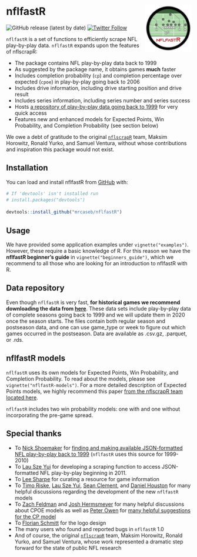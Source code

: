 
<!-- README.md is generated from README.Rmd. Please edit that file -->

# **nflfastR** <img src="man/figures/logo.png" align="right" width="25%" />

<!-- badges: start -->

![GitHub release (latest by
date)](https://img.shields.io/github/v/release/mrcaseb/nflfastR?label=latest%20release)
[![Twitter
Follow](https://img.shields.io/twitter/follow/nflfastR.svg?style=social)](https://twitter.com/nflfastR)
<!-- badges: end -->

`nflfastR` is a set of functions to efficiently scrape NFL play-by-play
data. `nflfastR` expands upon the features of nflscrapR:

  - The package contains NFL play-by-play data back to 1999
  - As suggested by the package name, it obtains games **much** faster
  - Includes completion probability (`cp`) and completion percentage
    over expected (`cpoe`) in play-by-play going back to 2006
  - Includes drive information, including drive starting position and
    drive result
  - Includes series information, including series number and series
    success
  - Hosts [a repository of play-by-play data going back
    to 1999](https://github.com/guga31bb/nflfastR-data) for very quick
    access
  - Features new and enhanced models for Expected Points, Win
    Probability, and Completion Probability (see section below)

We owe a debt of gratitude to the original
[`nflscrapR`](https://github.com/maksimhorowitz/nflscrapR) team, Maksim
Horowitz, Ronald Yurko, and Samuel Ventura, without whose contributions
and inspiration this package would not exist.

## Installation

You can load and install nflfastR from
[GitHub](https://github.com/mrcaseb/nflfastR/) with:

``` r
# If 'devtools' isn't installed run
# install.packages("devtools")

devtools::install_github("mrcaseb/nflfastR")
```

## Usage

We have provided some application examples under `vignette("examples")`.
However, these require a basic knowledge of R. For this reason we have
the **nflfastR beginner’s guide** in `vignette("beginners_guide")`,
which we recommend to all those who are looking for an introduction to
nflfastR with R.

## Data repository

Even though `nflfastR` is very fast, **for historical games we recommend
downloading the data from
[here](https://github.com/guga31bb/nflfastR-data)**. These data sets
include play-by-play data of complete seasons going back to 1999 and we
will update them in 2020 once the season starts. The files contain both
regular season and postseason data, and one can use game\_type or week
to figure out which games occurred in the postseason. Data are available
as .csv.gz, .parquet, or .rds.

## nflfastR models

`nflfastR` uses its own models for Expected Points, Win Probability, and
Completion Probability. To read about the models, please see
`vignette("nflfastR-models")`. For a more detailed description of
Expected Points models, we highly recommend this paper [from the
nflscrapR team located here](https://arxiv.org/pdf/1802.00998.pdf).

`nflfastR` includes two win probability models: one with and one without
incorporating the pre-game spread.

## Special thanks

  - To [Nick Shoemaker](https://twitter.com/WeightRoomShoe) for [finding
    and making available JSON-formatted NFL play-by-play back
    to 1999](https://github.com/CroppedClamp/nfl_pbps) (`nflfastR` uses
    this source for 1999-2010)
  - To [Lau Sze Yui](https://twitter.com/903124S) for developing a
    scraping function to access JSON-formatted NFL play-by-play
    beginning in 2011.
  - To [Lee Sharpe](https://twitter.com/LeeSharpeNFL) for curating a
    resource for game information
  - To [Timo Riske](https://twitter.com/PFF_Moo), [Lau Sze
    Yui](https://twitter.com/903124S), [Sean
    Clement](https://twitter.com/SeanfromSeabeck), and [Daniel
    Houston](https://twitter.com/CowboysStats) for many helpful
    discussions regarding the development of the new `nflfastR` models
  - To [Zach Feldman](https://twitter.com/ZachFeldman3) and [Josh
    Hermsmeyer](https://twitter.com/friscojosh) for many helpful
    discussions about CPOE models as well as [Peter
    Owen](https://twitter.com/JSmoovesBrekkie) for [many helpful
    suggestions for the CP
    model](https://twitter.com/JSmoovesBrekkie/status/1268885950626623490)
  - To [Florian Schmitt](https://twitter.com/Flosch1006) for the logo
    design
  - The many users who found and reported bugs in `nflfastR` 1.0
  - And of course, the original
    [`nflscrapR`](https://github.com/maksimhorowitz/nflscrapR) team,
    Maksim Horowitz, Ronald Yurko, and Samuel Ventura, whose work
    represented a dramatic step forward for the state of public NFL
    research

